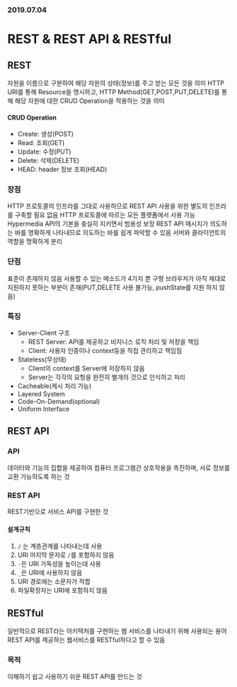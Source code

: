 ### 2019.07.04

# REST & REST API & RESTful 
## REST
자원을 이름으로 구분하여 해당 자원의 상태(정보)를 주고 받는 모든 것을 의미
HTTP URI를 통해 Resource을 명시하고, HTTP Method(GET,POST,PUT,DELETE)를 통해 해당 자원에 대한 CRUD Operation을 적용하는 것을 의미

#### CRUD Operation
* Create: 생성(POST)
* Read: 조회(GET)
* Update: 수정(PUT)
* Delete: 삭제(DELETE)
* HEAD: header 정보 조회(HEAD)

### 장점
HTTP 프로토콜의 인프라를 그대로 사용하므로 REST API 사용을 위한 별도의 인프라를 구축할 필요 없음
HTTP 프로토콜에 따르는 모든 플랫폼에서 사용 가능
Hypermedia API의 기본을 충실히 지키면서 범용성 보장
REST API 메시지가 의도하는 바를 명확하게 나타내므로 의도하는 바를 쉽게 파악할 수 있음
서버와 클라이언트의 역할을 명확하게 분리

### 단점
표준이 존재하지 않음
사용할 수 있는 메소드가 4가지 뿐
구형 브라우저가 아직 제대로 지원하지 못하는 부분이 존재(PUT,DELETE 사용 불가능, pushState를 지원 하지 않음)

### 특징
* Server-Client 구조
    * REST Server: API를 제공하고 비지니스 로직 처리 및 저장을 책임
    * Client: 사용자 인증이나 context등을 직접 관리하고 책임짐
* Stateless(무상태)
    * Client의 context를 Server에 저장하지 않음
    * Server는 각각의 요헝을 완전히 별개의 것으로 인식하고 처리
* Cacheable(캐시 처리 가능)
* Layered System
* Code-On-Demand(optional)
* Uniform Interface

## REST API
### API
데이터와 기능의 집합을 제공하여 컴퓨터 프로그램간 상호작용을 촉진하며, 서로 정보를 교환 가능하도록 하는 것

### REST API
REST기반으로 서비스 API를 구현한 것

#### 설계규칙
1. `/` 는 계층관계를 나타내는데 사용
2. URI 마지막 문자로 `/`를 포함하지 않음
3. `-`은 URI 가독성을 높이는데 사용
4. `_`은 URI에 사용하지 않음
5. URI 경로에는 소문자가 적합
6. 파일확장자는 URI에 포함하지 않음

## RESTful
일반적으로 REST라는 아키텍처를 구현하는 웹 서비스를 나타내기 위해 사용되는 용어
REST API를 제공하는 웹서비스를 RESTful하다고 할 수 있음

### 목적
이해하기 쉽고 사용하기 쉬운 REST API를 만드는 것
